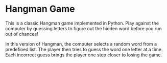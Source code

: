 # Hangman Game
This is a classic Hangman game implemented in Python. Play against the computer by guessing letters to figure out the hidden word before you run out of chances!

In this version of Hangman, the computer selects a random word from a predefined list. The player then tries to guess the word one letter at a time. Each incorrect guess brings the player one step closer to losing the game.
